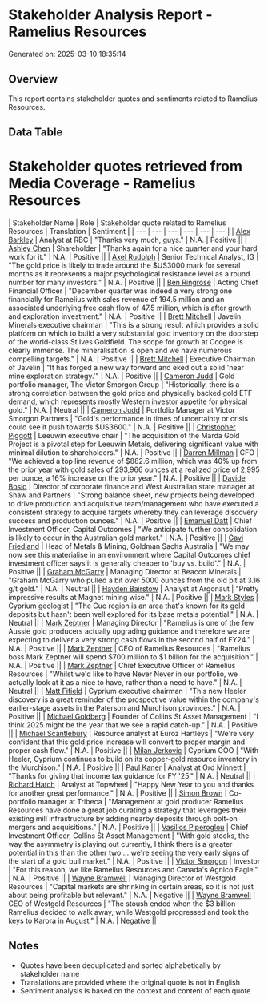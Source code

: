 # Stakeholder Analysis Report - Ramelius Resources
Generated on: 2025-03-10 18:35:14

## Overview
This report contains stakeholder quotes and sentiments related to Ramelius Resources.

## Data Table
# Stakeholder quotes retrieved from Media Coverage - Ramelius Resources
| Stakeholder Name | Role | Stakeholder quote related to Ramelius Resources | Translation | Sentiment |
| --- | --- | --- | --- | --- | --- |
| [Alex Barkley](https://advance.lexis.com/api/document?collection=news&id=urn:contentItem:6B70-VW81-F11P-X405-00000-00&context=1519360) | Analyst at RBC | "Thanks very much, guys." | N.A. | Positive || 
| [Ashley Chen](https://advance.lexis.com/api/document?collection=news&id=urn:contentItem:6B70-VW81-F11P-X405-00000-00&context=1519360) | Shareholder | "Thanks again for a nice quarter and your hard work for it." | N.A. | Positive || 
| [Axel Rudolph](https://advance.lexis.com/api/document?collection=news&id=urn:contentItem:6DPG-BVC3-RTNT-949V-00000-00&context=1519360) | Senior Technical Analyst, IG | "The gold price is likely to trade around the $US3000 mark for several months as it represents a major psychological resistance level as a round number for many investors." | N.A. | Positive || 
| [Ben Ringrose](https://advance.lexis.com/api/document?collection=news&id=urn:contentItem:6B70-VW81-F11P-X405-00000-00&context=1519360) | Acting Chief Financial Officer | "December quarter was indeed a very strong one financially for Ramelius with sales revenue of 194.5 million and an associated underlying free cash flow of 47.5 million, which is after growth and exploration investment." | N.A. | Positive || 
| [Brett Mitchell](https://advance.lexis.com/api/document?collection=news&id=urn:contentItem:6CXJ-P0Y1-JBJ7-N0HH-00000-00&context=1519360) | Javelin Minerals executive chairman | "This is a strong result which provides a solid platform on which to build a very substantial gold inventory on the doorstep of the world-class St Ives Goldfield. The scope for growth at Coogee is clearly immense. The mineralisation is open and we have numerous compelling targets." | N.A. | Positive || 
| [Brett Mitchell](https://advance.lexis.com/api/document?collection=news&id=urn:contentItem:6D8B-H8H1-DY19-C0FW-00000-00&context=1519360) | Executive Chairman of Javelin | "It has forged a new way forward and eked out a solid 'near mine exploration strategy.'" | N.A. | Positive || 
| [Cameron Judd](https://advance.lexis.com/api/document?collection=news&id=urn:contentItem:6BN4-6F41-JD3N-50WN-00000-00&context=1519360) | Gold portfolio manager, The Victor Smorgon Group | "Historically, there is a strong correlation between the gold price and physically backed gold ETF demand, which represents mostly Western investor appetite for physical gold." | N.A. | Neutral || 
| [Cameron Judd](https://advance.lexis.com/api/document?collection=news&id=urn:contentItem:6F4R-RGY3-RS6F-C4GC-00000-00&context=1519360) | Portfolio Manager at Victor Smorgon Partners | "Gold's performance in times of uncertainty or crisis could see it push towards $US3600." | N.A. | Positive || 
| [Christopher Piggott](https://advance.lexis.com/api/document?collection=news&id=urn:contentItem:6DP8-VBC3-RRPH-0126-00000-00&context=1519360) | Leeuwin executive chair | "The acquisition of the Marda Gold Project is a pivotal step for Leeuwin Metals, delivering significant value with minimal dilution to shareholders." | N.A. | Positive || 
| [Darren Millman](https://advance.lexis.com/api/document?collection=news&id=urn:contentItem:6CTM-YXN1-F11P-X3V5-00000-00&context=1519360) | CFO | "We achieved a top line revenue of $882.6 million, which was 40% up from the prior year with gold sales of 293,966 ounces at a realized price of 2,995 per ounce, a 16% increase on the prior year." | N.A. | Positive || 
| [Davide Bosio](https://advance.lexis.com/api/document?collection=news&id=urn:contentItem:6B3B-8S41-F0JP-W0RT-00000-00&context=1519360) | Director of corporate finance and West Australian state manager at Shaw and Partners | "Strong balance sheet, new projects being developed to drive production and acquisitive team/management who have executed a consistent strategy to acquire targets whereby they can leverage discovery success and production ounces." | N.A. | Positive || 
| [Emanuel Datt](https://advance.lexis.com/api/document?collection=news&id=urn:contentItem:6DPG-BVC3-RTNT-94SK-00000-00&context=1519360) | Chief Investment Officer, Capital Outcomes | "We anticipate further consolidation is likely to occur in the Australian gold market." | N.A. | Positive || 
| [Gavi Friedland](https://advance.lexis.com/api/document?collection=news&id=urn:contentItem:6DPG-BVC3-RTNT-94SK-00000-00&context=1519360) | Head of Metals & Mining, Goldman Sachs Australia | "We may now see this materialise in an environment where Capital Outcomes chief investment officer says it is generally cheaper to 'buy vs. build'." | N.A. | Positive || 
| [Graham McGarry](https://advance.lexis.com/api/document?collection=news&id=urn:contentItem:6D8B-H8H1-DY19-C0FW-00000-00&context=1519360) | Managing Director at Beacon Minerals | "Graham McGarry who pulled a bit over 5000 ounces from the old pit at 3.16 g/t gold." | N.A. | Neutral || 
| [Hayden Bairstow](https://advance.lexis.com/api/document?collection=news&id=urn:contentItem:6B70-VW81-F11P-X405-00000-00&context=1519360) | Analyst at Argonaut | "Pretty impressive results at Magnet mining wise." | N.A. | Positive || 
| [Mark Styles](https://advance.lexis.com/api/document?collection=news&id=urn:contentItem:6BCF-PJ71-DYDT-8005-00000-00&context=1519360) | Cyprium geologist | "The Cue region is an area that's known for its gold deposits but hasn't been well explored for its base metals potential." | N.A. | Neutral || 
| [Mark Zeptner](https://advance.lexis.com/api/document?collection=news&id=urn:contentItem:6B70-VW81-F11P-X405-00000-00&context=1519360) | Managing Director | "Ramelius is one of the few Aussie gold producers actually upgrading guidance and therefore we are expecting to deliver a very strong cash flows in the second half of FY24." | N.A. | Positive || 
| [Mark Zeptner](https://advance.lexis.com/api/document?collection=news&id=urn:contentItem:6BHK-RHF1-F0J6-J004-00000-00&context=1519360) | CEO of Ramelius Resources | "Ramelius boss Mark Zeptner will spend $700 million to $1 billion for the acquisition." | N.A. | Positive || 
| [Mark Zeptner](https://advance.lexis.com/api/document?collection=news&id=urn:contentItem:6CNK-HVC1-F0J6-J01R-00000-00&context=1519360) | Chief Executive Officer of Ramelius Resources | "Whilst we'd like to have Never Never in our portfolio, we actually look at it as a nice to have, rather than a need to have." | N.A. | Neutral || 
| [Matt Fifield](https://advance.lexis.com/api/document?collection=news&id=urn:contentItem:6BCF-PJ71-DYDT-8005-00000-00&context=1519360) | Cyprium executive chairman | "This new Heeler discovery is a great reminder of the prospective value within the company's earlier-stage assets in the Paterson and Murchison provinces." | N.A. | Positive || 
| [Michael Goldberg](https://advance.lexis.com/api/document?collection=news&id=urn:contentItem:6F4R-RGY3-RS6F-C4GC-00000-00&context=1519360) | Founder of Collins St Asset Management | "I think 2025 might be the year that we see a rapid catch-up." | N.A. | Positive || 
| [Michael Scantlebury](https://advance.lexis.com/api/document?collection=news&id=urn:contentItem:6BM2-BDR1-DY19-C022-00000-00&context=1519360) | Resource analyst at Euroz Hartleys | "We're very confident that this gold price increase will convert to proper margin and proper cash flow." | N.A. | Positive || 
| [Milan Jerkovic](https://advance.lexis.com/api/document?collection=news&id=urn:contentItem:6BCF-PJ71-DYDT-8005-00000-00&context=1519360) | Cyprium COO | "With Heeler, Cyprium continues to build on its copper-gold resource inventory in the Murchison." | N.A. | Positive || 
| [Paul Kaner](https://advance.lexis.com/api/document?collection=news&id=urn:contentItem:6CTM-YXN1-F11P-X3V5-00000-00&context=1519360) | Analyst at Ord Minnett | "Thanks for giving that income tax guidance for FY '25." | N.A. | Neutral || 
| [Richard Hatch](https://advance.lexis.com/api/document?collection=news&id=urn:contentItem:6B70-VW81-F11P-X405-00000-00&context=1519360) | Analyst at Topwheel | "Happy New Year to you and thanks for another great performance." | N.A. | Positive || 
| [Simon Brown](https://advance.lexis.com/api/document?collection=news&id=urn:contentItem:6BRK-38R1-F0J6-J01K-00000-00&context=1519360) | Co-portfolio manager at Tribeca | "Management at gold producer Ramelius Resources have done a great job curating a strategy that leverages their existing mill infrastructure by adding nearby deposits through bolt-on mergers and acquisitions." | N.A. | Positive || 
| [Vasilios Piperoglou](https://advance.lexis.com/api/document?collection=news&id=urn:contentItem:6BW6-KBK1-JD34-V01R-00000-00&context=1519360) | Chief Investment Officer, Collins St Asset Management | "With gold stocks, the way the asymmetry is playing out currently, I think there is a greater potential in this than the other two ... we're seeing the very early signs of the start of a gold bull market." | N.A. | Positive || 
| [Victor Smorgon](https://advance.lexis.com/api/document?collection=news&id=urn:contentItem:6C5H-FK81-F0J6-J01S-00000-00&context=1519360) | Investor | "For this reason, we like Ramelius Resources and Canada's Agnico Eagle." | N.A. | Positive || 
| [Wayne Bramwell](https://advance.lexis.com/api/document?collection=news&id=urn:contentItem:6CNG-GFP1-JD3N-50WC-00000-00&context=1519360) | Managing Director of Westgold Resources | "Capital markets are shrinking in certain areas, so it is not just about being profitable but relevant." | N.A. | Negative || 
| [Wayne Bramwell](https://advance.lexis.com/api/document?collection=news&id=urn:contentItem:6F5T-KFP3-S1V7-C0SP-00000-00&context=1519360) | CEO of Westgold Resources | "The stoush ended when the $3 billion Ramelius decided to walk away, while Westgold progressed and took the keys to Karora in August." | N.A. | Negative ||

## Notes
- Quotes have been deduplicated and sorted alphabetically by stakeholder name
- Translations are provided where the original quote is not in English
- Sentiment analysis is based on the context and content of each quote
